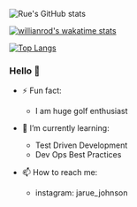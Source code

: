 ![Rue's GitHub stats](https://github-readme-stats.vercel.app/api?username=jarue1&show_icons=true&theme=radical&count_private=true&include_all_commits=true)

[![willianrod's wakatime stats](https://github-readme-stats.vercel.app/api/wakatime?username=jaRue1&theme=radical)](https://github.com/jarue1)

[![Top Langs](https://github-readme-stats.vercel.app/api/top-langs/?username=jarue1&langs_count=10&layout=compact&theme=radical)](https://github.com/jarue1)

### Hello 👋

- ⚡ Fun fact:

  - I am huge golf enthusiast

- 🌱 I’m currently learning:

  - Test Driven Development
  - Dev Ops Best Practices

- 📫 How to reach me:
  - instagram: jarue_johnson

<!-- **jaRue1/jarue1** is a ✨ _special_ ✨ repository because its `README.md` (this file) appears on your GitHub profile. -->

<!-- Here are some ideas to get you started: -->

<!-- - 👯 I’m looking to collaborate on ...
- 🤔 I’m looking for help with ...
- 💬 Ask me about ...

- 😄 Pronouns: ... -->

